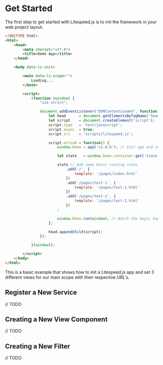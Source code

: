 # Get Started

The first step to get started with Litespeed.js is to init the framework in your web project layout.

```html
<!DOCTYPE html>
<html>
    <head>
        <meta charset="utf-8">
        <title>Demo App</title>
    </head>

    <body data-ls-init>

        <main data-ls-scope="">
            Loading...
        </main>

        <script>
            (function (window) {
                "use strict";

                document.addEventListener("DOMContentLoaded", function() {
                    let head      = document.getElementsByTagName('head')[0];
                    let script    = document.createElement('script');
                    script.type   = 'text/javascript';
                    script.async  = true;
                    script.src    = 'scripts/litespeed.js';

                    script.onload = function() {
                        window.Demo = app('v1.0.0'); // Init app and set your own cache buster value

                        let state   = window.Demo.container.get('state');

                        state // Add some basic routing rules
                            .add('/', {
                                template: '/pages/index.html'
                            })
                            .add('/pages/test-1', {
                                template: '/pages/test-1.html'
                            })
                            .add('/pages/test-2', {
                                template: '/pages/test-2.html'
                            })
                        ;

                        window.Demo.run(window); // Watch the magic happens
                    };

                    head.appendChild(script);
                });

            }(window));

        </script>
    </body>
</html>
```

This is a basic example that shows how to init a Litespeed.js app and set 3 different views for our main scope with their respective URL's.

## Register a New Service

// TODO

## Creating a New View Component

// TODO

## Creating a New Filter

// TODO